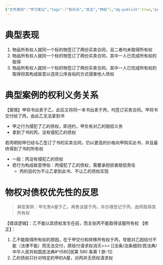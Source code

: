 ```yaml
---
{"文件类别":"学习笔记","tags":["知识点","民法","物权"],"dg-publish":true,"permalink":"/学习笔记studyup/物权法学/一物二卖/","dgPassFrontmatter":true,"created":"2024-10-04T22:04:17.126+08:00","updated":"2024-11-14T18:06:04.377+08:00"}
---
```


# 典型表现
1. 物品所有权人就同一个标的物签订了两份买卖合同，且二者均未取得所有权
2. 物品所有权人就同一个标的物签订了两份买卖合同，其中一人已完成所有权的取得
3. 物品所有权人就同一个标的物签订了两份买卖合同，其中一人已完成所有权的取得但其构成故意以违背公序良俗的方式侵害他人债权
# 典型案例的权利义务关系
【案情】甲将书出卖于乙，此后又将同一本书出卖于丙，均签订买卖合同。甲将书交付给了丙，由此乙无法拿到书
- 甲之行为侵犯了乙的债权，即违约，甲负有对乙的赔偿义务
- 拿到了书的丙，没有侵犯乙的债权

若丙明知甲已经与乙签订了书的买卖合同，仍以更高的价格向甲购买此书，并且最终得到了书的所有权
- 一般：丙没有侵犯乙的债权
- 若行为构成故意悖俗：丙侵犯了乙的债权，需要承担损害赔偿责任
	- 丙的目的为不让乙拿到此书、不让乙的债权实现
# 物权对债权优先性的反思
>典型案例：甲先售A屋于乙，再售该屋于丙，并办理登记于丙，由丙取得其所有权

【错误逻辑】：乙不能以其债权发生在前，而主张丙不能取得该屋所有权
【修正】：
1. 乙不能取得所有权的原因，在于甲交付和转移所有权于丙，导致对乙因给付不能（法律不能）而无法交付，原给付请求权消灭>>> [[法条/法条细则/民法典/中华人民共和国民法典#^t580\|民第 580 条第 1 款-1]]
2. 乙的债权只针对特定的甲的A屋，对丙并无债权请求权
